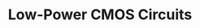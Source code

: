 ---
type: book
publisher: "CRC Press"
title: "Low-Power CMOS Circuits"
link: https://www.crcpress.com/Low-Power-CMOS-Circuits-Technology-Logic-Design-and-CAD-Tools/Piguet/p/book/9780849395376
general: false
isbn: 978-1-42003-650-3
year: 2005
authors:
  - name: Piguet
    first: Christian
---